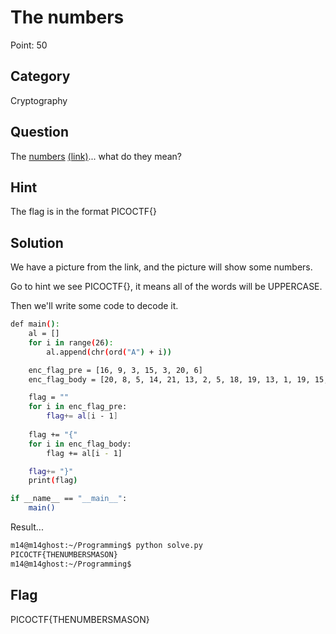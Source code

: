 # The numbers

Point: 50

## Category

Cryptography

## Question

The [numbers](https://2019shell1.picoctf.com/static/eb3589c566dd3f809908053460acb817/the_numbers.png) [(link)](https://2019shell1.picoctf.com/static/eb3589c566dd3f809908053460acb817/the_numbers.png)... what do they mean?

## Hint

The flag is in the format PICOCTF{}

## Solution

We have a picture from the link, and the picture will show some numbers. 

Go to hint we see PICOCTF{}, it means all of the words will be UPPERCASE.

Then we'll write some code to decode it.

```bash
def main():
    al = []
    for i in range(26):
        al.append(chr(ord("A") + i))

    enc_flag_pre = [16, 9, 3, 15, 3, 20, 6]
    enc_flag_body = [20, 8, 5, 14, 21, 13, 2, 5, 18, 19, 13, 1, 19, 15, 14] 

    flag = ""
    for i in enc_flag_pre:
        flag+= al[i - 1]
    
    flag += "{"
    for i in enc_flag_body:
        flag += al[i - 1]

    flag+= "}"
    print(flag)

if __name__ == "__main__":
    main()
```
Result...

```bash
m14@m14ghost:~/Programming$ python solve.py 
PICOCTF{THENUMBERSMASON}
m14@m14ghost:~/Programming$ 
```

## Flag

PICOCTF{THENUMBERSMASON}